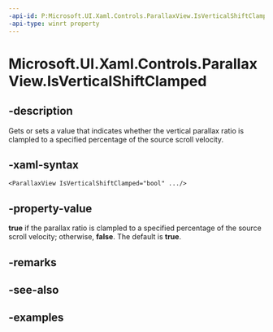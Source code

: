 ```yaml
---
-api-id: P:Microsoft.UI.Xaml.Controls.ParallaxView.IsVerticalShiftClamped
-api-type: winrt property
---
```


<!-- Property syntax.
public bool IsVerticalShiftClamped { get;  set; }
-->

# Microsoft.UI.Xaml.Controls.ParallaxView.IsVerticalShiftClamped

## -description

Gets or sets a value that indicates whether the vertical parallax ratio is clampled to a specified percentage of the source scroll velocity.

## -xaml-syntax

```xaml
<ParallaxView IsVerticalShiftClamped="bool" .../>
```

## -property-value

**true** if the parallax ratio is clampled to a specified percentage of the source scroll velocity; otherwise, **false**. The default is **true**.

## -remarks

## -see-also

## -examples

